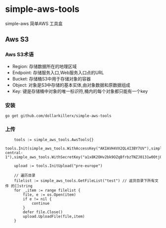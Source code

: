 # simple-aws-tools
simple-aws 简单AWS  工具盒


## Aws S3

### Aws S3术语
- Region: 存储数据所在的地理区域
- Endpoint: 存储服务入口,Web服务入口点的URL
- Bucket: 存储桶S3中用于存储对象的容器
- Object: 对象是S3中存储的基本实体,由对象数据和原数据组成
- Key: 键是存储桶中对象的唯一标识符,桶内的每个对象都只能有一个key

### 安装
``` 
go get github.com/dollarkillerx/simple-aws-tools
```

### 上传
``` 
	tools := simple_aws_tools.AwsTools{}
	tools.Init(simple_aws_tools.WithAccessKey("AKIAVH4VX2QL4I3BY7UV"),simple_aws_tools.WithRegion("eu-central-1"),simple_aws_tools.WithSecretKey("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"))

	upload := tools.InitUpload("pre-europe")

	// 遍历目录
	filelist := simple_aws_tools.GetFileList("test") // 返货目录下所有文件 的[]string
	for _,item := range filelist {
		file, e := os.Open(item)
		if e != nil {
			continue
		}
		defer file.Close()
		upload.UploadFile(file,item)
	}
```